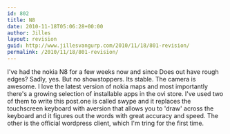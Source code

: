```yaml
---
id: 802
title: N8
date: 2010-11-18T05:06:28+00:00
author: Jilles
layout: revision
guid: http://www.jillesvangurp.com/2010/11/18/801-revision/
permalink: /2010/11/18/801-revision/
---
```

I've had the nokia N8 for a few weeks now and since
Does out have rough edges? Sadly, yes. But no showstoppers. Its stable. The camera is awesome. I love the latest version of nokia maps and most importantly there's a growing selection of installable apps in the ovi store.
I've used two of them to write this post.one is called swype and it replaces the touchscreen keyboard with aversion that allows you to 'draw' across the keyboard and it figures out the words with great accuracy and speed.
The other is the official wordpress client, which I'm tring for the first time.